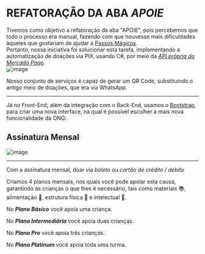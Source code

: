 # REFATORAÇÃO DA ABA *APOIE*

Tivemos como objetivo a refatoração da aba "APOIE", pois percebemos que todo o processo era manual, fazendo com que houvesse mais dificuldades àqueles que gostariam de ajudar a [Passos Mágicos](https://passosmagicos.org.br).  
Portanto, nossa iniciativa foi solucionar esta tarefa, implementando a automatização de doações via PIX, usando C#, por meio da [*API própria do Mercado Pago*](https://www.mercadopago.com.br/developers/pt/reference).  
![image](https://github.com/Kreusberg/readme-hacka/assets/107767621/a6d2d9e8-cd7e-44a6-a711-ab99485330e1)

Nosso conjunto de serviços é capaz de gerar um QR Code, substituíndo o antigo meio de doações, que era via WhatsApp.

---

Já no Front-End, além da integração com o Back-End, usamos o [Bootstrap](https://getbootstrap.com), para criar uma nova interface, na qual é possível escolher à mais nova funcionalidade da ONG:  
## Assinatura Mensal
![image](https://github.com/Kreusberg/readme-hacka/assets/107767621/9432b141-2610-462b-968f-098527af8da5)

---

Com a assinatura mensal, doar via *boleto* ou *cartão de crédito / débito* 

Criamos 4 planos mensais, nos quais você pode apoiar esta causa, garantindo às crianças o que lhes é necessário, tais como materiais :books:, alimentação :apple:, estrutura física :muscle: e intelectual :brain:.

No ***Plano Básico*** você apoia uma criança.

No ***Plano Intermediário*** você apoia duas crianças.

No ***Plano Pro*** você apoia três crianças.

No ***Plano Platinum*** você apoia toda uma turma.
